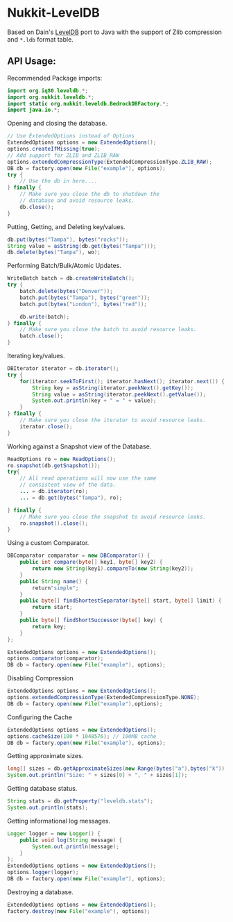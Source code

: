 # Nukkit-LevelDB

Based on Dain's [LevelDB](https://github.com/dain/leveldb) port to Java with the support of Zlib compression
and `*.ldb` format table.

## API Usage:

Recommended Package imports:

```java   
import org.iq80.leveldb.*;
import org.nukkit.leveldb.*;
import static org.nukkit.leveldb.BedrockDBFactory.*;
import java.io.*;
```

Opening and closing the database.

```java   
// Use ExtendedOptions instead of Options
ExtendedOptions options = new ExtendedOptions();
options.createIfMissing(true);
// Add support for ZLIB and ZLIB_RAW
options.extendedCompressionType(ExtendedCompressionType.ZLIB_RAW);
DB db = factory.open(new File("example"), options);
try {
    // Use the db in here....
} finally {
    // Make sure you close the db to shutdown the 
    // database and avoid resource leaks.
    db.close();
}
```

Putting, Getting, and Deleting key/values.

```java   
db.put(bytes("Tampa"), bytes("rocks"));
String value = asString(db.get(bytes("Tampa")));
db.delete(bytes("Tampa"), wo);
```

Performing Batch/Bulk/Atomic Updates.

```java   
WriteBatch batch = db.createWriteBatch();
try {
    batch.delete(bytes("Denver"));
    batch.put(bytes("Tampa"), bytes("green"));
    batch.put(bytes("London"), bytes("red"));

    db.write(batch);
} finally {
    // Make sure you close the batch to avoid resource leaks.
    batch.close();
}
```

Iterating key/values.

```java   
DBIterator iterator = db.iterator();
try {
    for(iterator.seekToFirst(); iterator.hasNext(); iterator.next()) {
        String key = asString(iterator.peekNext().getKey());
        String value = asString(iterator.peekNext().getValue());
        System.out.println(key + " = " + value);
    }
} finally {
    // Make sure you close the iterator to avoid resource leaks.
    iterator.close();
}
```

Working against a Snapshot view of the Database.

```java   
ReadOptions ro = new ReadOptions();
ro.snapshot(db.getSnapshot());
try{
    // All read operations will now use the same 
    // consistent view of the data.
    ... = db.iterator(ro);
    ... = db.get(bytes("Tampa"), ro);

} finally {
    // Make sure you close the snapshot to avoid resource leaks.
    ro.snapshot().close();
}
```

Using a custom Comparator.

```java   
DBComparator comparator = new DBComparator() {
    public int compare(byte[] key1, byte[] key2) {
        return new String(key1).compareTo(new String(key2));
    }
    public String name() {
        return"simple";
    }
    public byte[] findShortestSeparator(byte[] start, byte[] limit) {
        return start;
    }
    public byte[] findShortSuccessor(byte[] key) {
        return key;
    }
};

ExtendedOptions options = new ExtendedOptions();
options.comparator(comparator);
DB db = factory.open(new File("example"), options);
```

Disabling Compression

```java   
ExtendedOptions options = new ExtendedOptions();
options.extendedCompressionType(ExtendedCompressionType.NONE);
DB db = factory.open(new File("example"),options);
```

Configuring the Cache

```java    
ExtendedOptions options = new ExtendedOptions();
options.cacheSize(100 * 1048576); // 100MB cache
DB db = factory.open(new File("example"), options);
```

Getting approximate sizes.

```java   
long[] sizes = db.getApproximateSizes(new Range(bytes("a"),bytes("k")), new Range(bytes("k"),bytes("z")));
System.out.println("Size: " + sizes[0] + ", " + sizes[1]);
```

Getting database status.

```java   
String stats = db.getProperty("leveldb.stats");
System.out.println(stats);
```

Getting informational log messages.

```java   
Logger logger = new Logger() {
    public void log(String message) {
        System.out.println(message);
    }
};
ExtendedOptions options = new ExtendedOptions();
options.logger(logger);
DB db = factory.open(new File("example"), options);
```

Destroying a database.

```java    
ExtendedOptions options = new ExtendedOptions();
factory.destroy(new File("example"), options);
```
